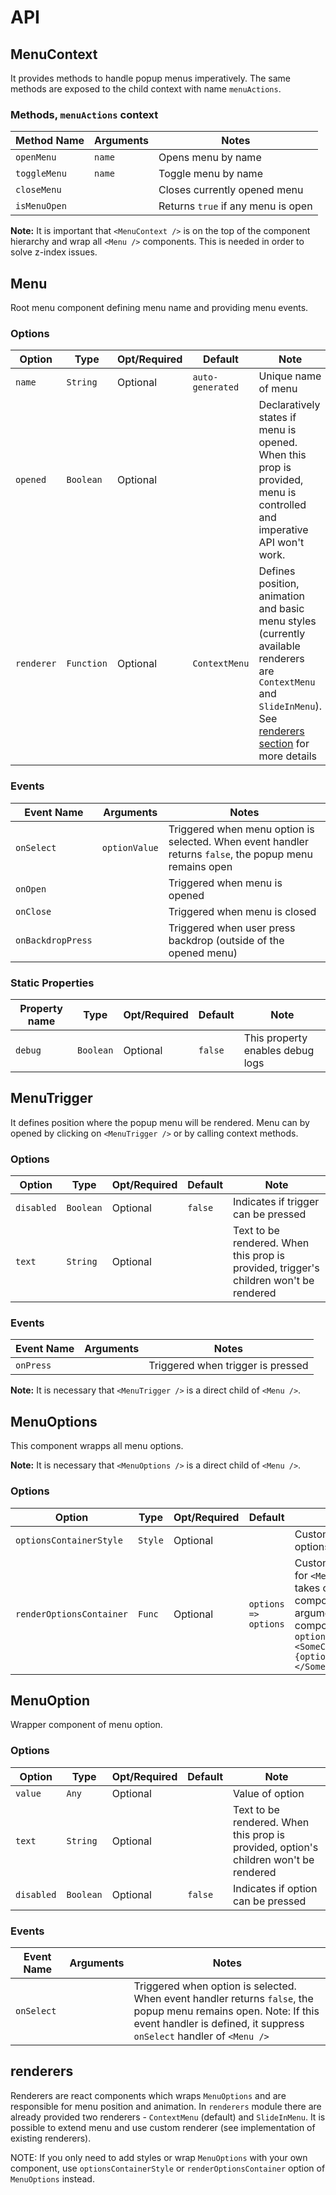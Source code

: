 # API

## MenuContext

It provides methods to handle popup menus imperatively.  The same methods are exposed to the child context with name `menuActions`.

### Methods, `menuActions` context

| Method Name | Arguments | Notes
|---|---|---|
|`openMenu`|`name`|Opens menu by name|
|`toggleMenu`|`name`|Toggle menu by name|
|`closeMenu`||Closes currently opened menu|
|`isMenuOpen`||Returns `true` if any menu is open|

**Note:** It is important that `<MenuContext />` is on the top of the component hierarchy and wrap all `<Menu />` components.
This is needed in order to solve z-index issues.

## Menu

Root menu component defining menu name and providing menu events.

### Options
| Option | Type | Opt/Required | Default | Note |
|---|---|---|---|---|
|`name`|`String`|Optional|`auto-generated`|Unique name of menu|
|`opened`|`Boolean`|Optional||Declaratively states if menu is opened. When this prop is provided, menu is controlled and imperative API won't work.|
|`renderer`|`Function`|Optional|`ContextMenu`|Defines position, animation and basic menu styles (currently available renderers are `ContextMenu` and `SlideInMenu`). See [renderers section](#renderers) for more details|

### Events
| Event Name | Arguments | Notes |
|---|---|---|
|`onSelect`|`optionValue`|Triggered when menu option is selected. When event handler returns `false`, the popup menu remains open|
|`onOpen`||Triggered when menu is opened|
|`onClose`||Triggered when menu is closed|
|`onBackdropPress`||Triggered when user press backdrop (outside of the opened menu)|

### Static Properties
| Property name | Type | Opt/Required | Default | Note |
|---|---|---|---|---|
|`debug`|`Boolean`|Optional|`false`|This property enables debug logs|

## MenuTrigger

It defines position where the popup menu will be rendered.
Menu can by opened by clicking on `<MenuTrigger />` or by calling context methods.

### Options
| Option | Type | Opt/Required | Default | Note |
|---|---|---|---|---|
|`disabled`|`Boolean`|Optional|`false`|Indicates if trigger can be pressed|
|`text`|`String`|Optional||Text to be rendered. When this prop is provided, trigger's children won't be rendered|

### Events
| Event Name | Arguments | Notes |
|---|---|---|
|`onPress`||Triggered when trigger is pressed|

**Note:** It is necessary that `<MenuTrigger />` is a direct child of `<Menu />`.

## MenuOptions

This component wrapps all menu options.

**Note:** It is necessary that `<MenuOptions />` is a direct child of `<Menu />`.

### Options
| Option | Type | Opt/Required | Default | Note |
|---|---|---|---|---|
|`optionsContainerStyle`|`Style`|Optional||Custom styles for options container|
|`renderOptionsContainer`|`Func`|Optional|`options => options`|Custom render function for `<MenuOptions />`. It takes options component as argument and returns component. E.g.: `options => <SomeCustomContainer>{options}</SomeCustomContainer>`|

## MenuOption

Wrapper component of menu option.

### Options
| Option | Type | Opt/Required | Default | Note |
|---|---|---|---|---|
|`value`|`Any`|Optional||Value of option|
|`text`|`String`|Optional||Text to be rendered. When this prop is provided, option's children won't be rendered|
|`disabled`|`Boolean`|Optional|`false`|Indicates if option can be pressed|

### Events
| Event Name | Arguments | Notes |
|---|---|---|
|`onSelect`||Triggered when option is selected. When event handler returns `false`, the popup menu remains open. Note: If this event handler is defined, it suppress `onSelect` handler of `<Menu />`|

## renderers

Renderers are react components which wraps `MenuOptions` and are responsible for menu position and animation.
In `renderers` module there are already provided two renderers - `ContextMenu` (default) and `SlideInMenu`.
It is possible to extend menu and use custom renderer (see implementation of existing renderers).

NOTE: If you only need to add styles or wrap `MenuOptions` with your own component, use `optionsContainerStyle` or `renderOptionsContainer` option of `MenuOptions` instead.
